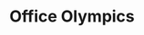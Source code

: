 ---
layout: projectPageNew
title: Office Olympics
year: 2020
medium: 3D animation
paragraphs:
 - text: |
     Office Olympics is conceived as a television game show for the 21st century aspiring entrepreneur. The show, hosted by an Amazon Echo smart assistant, follows the encounters of three successful employees with their companies’ core values, through a series of physical challenges. Held at everyone’s favorite co-working space, Office Olympics pictures a reality where Silicon Valley’s commitment to “making the world a better place” becomes a matter of life, death and entertainment. <br/><br/>
 - text: |
     Created during the Covid-19 quarantine, at a point in time when slowing down was forced upon society, Office Olympics questions the hustle culture so prevalent in the contemporary work environment. Technological accelerationism is a constant, <a href="https://techcrunch.com/2020/07/15/sidekick-embraces-remote-working-with-always-on-teleconferencing-hardware/" target="_blank">impossible to stop even by a global pandemic</a>, and is tightly coupled with the office culture behind its production – one which glamorizes labor and turns motivational posters into neon signs, while defining itself as equal parts lifestyle brand and internet service provider. <br/><br/>
 - text: |
     Developed using Unreal Engine.
images:
 - url: https://player.vimeo.com/video/416967661
   vimeo: true
---